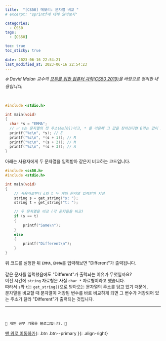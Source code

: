 ```yaml
---
title:  "[CS50] 메모리: 문자열 비교 "
# excerpt: "sprintf에 대해 알아보자"

categories:
  - CS50
tags:
  - [CS50]

toc: true
toc_sticky: true
 
date: 2023-06-16 22:54:21
last_modified_at: 2023-06-16 22:54:23
---
```



_❄️ David Malan 교수의 [모두를 위한 컴퓨터 과학(CS50 2019)](https://www.boostcourse.org/cs112/lecture/119003?isDesc=false)을 바탕으로 정리한 내용입니다._

<br>


```c
#include <stdio.h>

int main(void)
{
  char *s = "EMMA";
  // ✅ s는 문자열의 첫 주소(&s[0])이고, * 를 이용해 그 값을 찾아간다면 E라는 값이 있을 것이다.
  printf("%c\n", *s); // E
  printf("%c\n", *(s + 1)); // M
  printf("%c\n", *(s + 2)); // M
  printf("%c\n", *(s + 3)); // A
}
```

아래는 사용자에게 두 문자열을 입력받아 같은지 비교하는 코드입니다.<br>
```c
#include <cs50.h>
#include <stdio.h>

int main(void)
{
    // 사용자로부터 s와 t 두 개의 문자열 입력받아 저장
    string s = get_string("s: ");
    string t = get_string("t: ");

    // 두 문자열을 비교 (각 문자들을 비교)
    if (s == t)
    {
        printf("Same\n");
    }
    else
    {
        printf("Different\n");
    }
}
```
위 코드를 실행한 뒤 `EMMA`, `EMMA`를 입력해보면 "Different"가 출력됩니다.<br><br>
같은 문자를 입력했음에도 "Different"가 출력되는 이유가 무엇일까요?<br>
이전 시간에 `string` 자료형은 사실 `char *` 자료형이라고 했습니다.<br>
따라서 `s`와 `t`는 `get_string()`으로 받아오는 문자열의 주소를 담고 있기 때문에,<br>
문자열을 비교할 때 문자열이 저장된 변수를 바로 비교하게 되면 그 변수가 저장되어 있는 주소가 달라 "Different"가 출력되는 것입니다.











***
<br>


    💛 개인 공부 기록용 블로그입니다. 👻

[맨 위로 이동하기](#){: .btn .btn--primary }{: .align-right}